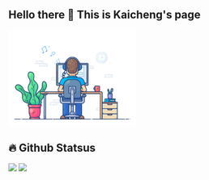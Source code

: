 ## Hello there 👋 This is Kaicheng's page

<!--
**KyntonKCC/KyntonKCC** is a ✨ _special_ ✨ repository because its `README.md` (this file) appears on your GitHub profile.

Here are some ideas to get you started:

- 🔭 I’m currently working on ...
- 🌱 I’m currently learning ...
- 👯 I’m looking to collaborate on ...
- 🤔 I’m looking for help with ...
- 💬 Ask me about ...
- 📫 How to reach me: ...
- 😄 Pronouns: ...
- ⚡ Fun fact: ...
-->

<img src="https://github.com/KyntonKCC/KyntonKCC/blob/main/images/dev-working_rounded.gif" width="50%"/>

## 🔥 Github Statsus

<div align="left">
  <img src="https://github-readme-stats.vercel.app/api?username=KyntonKCC&theme=gruvbox&rank_icon=github" width="45%">
  <img src="https://github-readme-streak-stats.herokuapp.com?user=Kaicheng&theme=gruvbox" width="50%">
</div>
